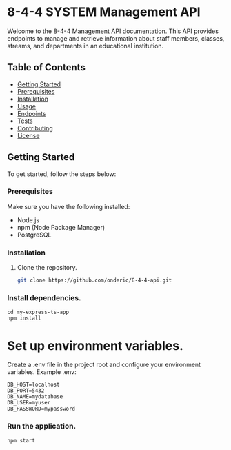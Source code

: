 # 8-4-4 SYSTEM Management API

Welcome to the 8-4-4 Management API documentation. This API provides endpoints to manage and retrieve information about staff members, classes, streams, and departments in an educational institution.

## Table of Contents
- [Getting Started](#getting-started)
- [Prerequisites](#prerequisites)
- [Installation](#installation)
- [Usage](#usage)
- [Endpoints](#endpoints)
- [Tests](#tests)
- [Contributing](#contributing)
- [License](#license)

## Getting Started
To get started, follow the steps below:

### Prerequisites
Make sure you have the following installed:
- Node.js
- npm (Node Package Manager)
- PostgreSQL

### Installation
1. Clone the repository.
   ```bash
   git clone https://github.com/onderic/8-4-4-api.git


### Install dependencies.
    cd my-express-ts-app
    npm install

# Set up environment variables.
  Create a .env file in the project root and configure your environment variables.
  Example .env:

    DB_HOST=localhost
    DB_PORT=5432
    DB_NAME=mydatabase
    DB_USER=myuser
    DB_PASSWORD=mypassword

### Run the application.
    npm start


